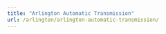 ```yaml
---
title: "Arlington Automatic Transmission"
url: /arlington/arlington-automatic-transmission/
---
```

